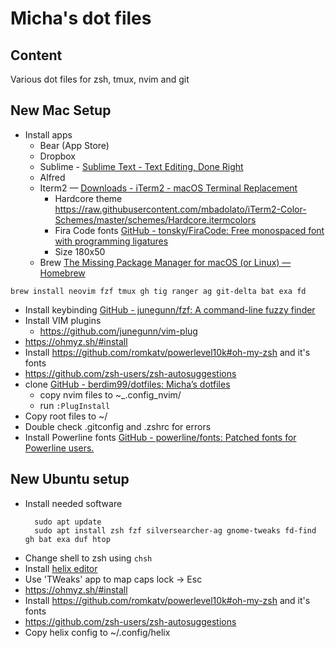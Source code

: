 # Micha's dot files

## Content
Various dot files for zsh, tmux, nvim and git

## New Mac Setup

* Install apps
	* Bear (App Store)
	* Dropbox
	* Sublime -  [Sublime Text - Text Editing, Done Right](https://www.sublimetext.com/)
	* Alfred
	* Iterm2 — [Downloads - iTerm2 - macOS Terminal Replacement](https://iterm2.com/downloads.html)
		* Hardcore theme https://raw.githubusercontent.com/mbadolato/iTerm2-Color-Schemes/master/schemes/Hardcore.itermcolors
		* Fira Code fonts [GitHub - tonsky/FiraCode: Free monospaced font with programming ligatures](https://github.com/tonsky/FiraCode)
		* Size 180x50
	* Brew [The Missing Package Manager for macOS (or Linux) — Homebrew](https://brew.sh/)

```shell
brew install neovim fzf tmux gh tig ranger ag git-delta bat exa fd
```

* Install keybinding  [GitHub - junegunn/fzf: A command-line fuzzy finder](https://github.com/junegunn/fzf#using-homebrew)
* Install VIM plugins
	* https://github.com/junegunn/vim-plug
* https://ohmyz.sh/#install
* Install https://github.com/romkatv/powerlevel10k#oh-my-zsh and it's fonts
* https://github.com/zsh-users/zsh-autosuggestions
* clone [GitHub - berdim99/dotfiles: Micha’s dotfiles](https://github.com/berdim99/dotfiles)
	* copy nvim files to ~_.config_nvim/
	* run `:PlugInstall` 
* Copy root files to ~/
* Double check .gitconfig and .zshrc for errors
* Install Powerline fonts [GitHub - powerline/fonts: Patched fonts for Powerline users.](https://github.com/powerline/fonts/)

## New Ubuntu setup
* Install needed software
  ```shell
	sudo apt update
	sudo apt install zsh fzf silversearcher-ag gnome-tweaks fd-find gh bat exa duf htop
 	```
* Change shell to zsh using `chsh`
* Install [helix editor](https://helix-editor.com/)
* Use 'TWeaks' app to map caps lock -> Esc
* https://ohmyz.sh/#install
* Install https://github.com/romkatv/powerlevel10k#oh-my-zsh and it's fonts
* https://github.com/zsh-users/zsh-autosuggestions
* Copy helix config to ~/.config/helix
